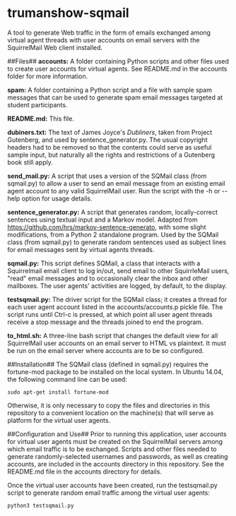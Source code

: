 # trumanshow-sqmail

A tool to generate Web traffic in the form of emails exchanged among virtual agent threads with user accounts on email servers with the SquirrelMail Web client installed.

##Files##
**accounts:** A folder containing Python scripts and other files used to create user accounts for virtual agents. See README.md in the accounts folder for more information.

**spam:** A folder containing a Python script and a file with sample spam messages that can be used to generate spam email messages targeted at student participants.

**README.md:** This file.

**dubiners.txt:** The text of James Joyce's *Dubliners*, taken from Project Gutenberg, and used by sentence_generator.py. The usual copyright headers had to be removed so that the contents could serve as useful sample input, but naturally all the rights and restrictions of a Gutenberg book still apply.

**send_mail.py:** A script that uses a version of the SQMail class (from sqmail.py) to allow a user to send an email message from an existing email agent account to any valid SquirrelMail user. Run the script with the -h or --help option for usage details.

**sentence_generator.py:** A script that generates random, locally-correct sentences using textual input and a Markov model. Adapted from https://github.com/hrs/markov-sentence-generato, with some slight modifications, from a Python 2 standalone program. Used by the SQMail class (from sqmail.py) to generate random sentences used as subject lines for email messages sent by virtual agents threads.

**sqmail.py:** This script defines SQMail, a class that interacts with a Squirrelmail email client to log in/out, send email to other SquirrleMail users, "read" email messages and to occasionally clear the inbox and other mailboxes. The user agents' activities are logged, by default, to the display.

**testsqmail.py:** The driver script for the SQMail class; it creates a thread for each user agent account listed in the accounts/accounts.p pickle file. The script runs until Ctrl-c is pressed, at which point all user agent threads receive a stop message and the threads joined to end the program.

**to_html.sh:** A three-line bash script that changes the default view for all SquirrelMail user accounts on an email server to HTML vs plaintext. It must be run on the email server where accounts are to be so configured.

##Installation##
The SQMail class (defined in sqmail.py) requires the fortune-mod package to be installed on the local system. In Ubuntu 14.04, the following command line can be used:

```sudo apt-get install fortune-mod```

Otherwise, it is only necessary to copy the files and directories in this repository to a convenient location on the machine(s) that will serve as platform for the virtual user agents.

##Configuration and Use##
Prior to running this application, user accounts for virtual user agents must be created on the SquirrelMail servers among which email traffic is to be exchanged. Scripts and other files needed to generate randomly-selected usernames and passwords, as well as creating accounts, are included in the accounts directory in this repository. See the README.md file in the accounts directory for details.

Once the virtual user accounts have been created, run the testsqmail.py script to generate random email traffic among the virtual user agents:

```python3 testsqmail.py```
